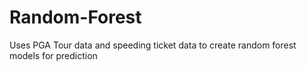 # Random-Forest
Uses PGA Tour data and speeding ticket data to create random forest models for prediction
